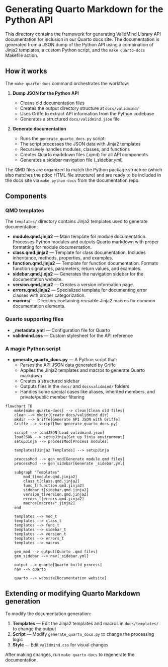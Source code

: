# Generating Quarto Markdown for the Python API

This directory contains the framework for generating ValidMind Library API documentation for inclusion in our Quarto docs site. The documentation is generated from a JSON dump of the Python API using a combination of Jinja2 templates, a custom Python script, and the `make quarto-docs` Makefile action.

## How it works

The `make quarto-docs` command orchestrates the workflow:

1. **Dump JSON for the Python API**
   - Cleans old documentation files
   - Creates the output directory structure at `docs/validmind/`
   - Uses Griffe to extract API information from the Python codebase
   - Generates a structured `docs/validmind.json` file

2. **Generate documentation**
   - Runs the `generate_quarto_docs.py` script:
   - The script processes the JSON data with Jinja2 templates 
   - Recursively handles modules, classes, and functions
   - Creates Quarto markdown files (.qmd) for all API components
   - Generates a sidebar navigation file (_sidebar.yml)

The QMD files are organized to match the Python package structure (which also matches the pdoc HTML file structure) and are ready to be included in the docs site via `make python-docs` from the documentation repo.

## Components

### QMD templates

The `templates/` directory contains Jinja2 templates used to generate documentation:

- **module.qmd.jinja2** — Main template for module documentation. Processes Python modules and outputs Quarto markdown with proper formatting for module documentation.
- **class.qmd.jinja2** — Template for class documentation. Includes inheritance, methods, properties, and examples.
- **function.qmd.jinja2** — Template for function documentation. Formats function signatures, parameters, return values, and examples.
- **sidebar.qmd.jinja2** — Generates the navigation sidebar for the documentation website.
- **version.qmd.jinja2** — Creates a version information page.
- **errors.qmd.jinja2** — Specialized template for documenting error classes with proper categorization.
- **macros/** — Directory containing reusable Jinja2 macros for common documentation elements.

### Quarto supporting files

- **_metadata.yml** — Configuration file for Quarto
- **validmind.css** — Custom stylesheet for the API reference

### A magic Python script

- **generate_quarto_docs.py** — A Python script that:
  - Parses the API JSON data generated by Griffe
  - Applies the Jinja2 templates and macros to generate Quarto markdown
  - Creates a structured sidebar
  - Outputs files in the `docs/` and `docsvalidmind/` folders
  - Handles some special cases like aliases, inherited members, and private/public member filtering

```mermaid
flowchart TD
    make[make quarto-docs] --> clean[Clean old files]
    clean --> mkdir[Create docs/validmind dir]
    mkdir --> Griffe[Generate API JSON with Griffe]
    Griffe --> script[Run generate_quarto_docs.py]
    
    script --> loadJSON[Load validmind.json]
    loadJSON --> setupJinja[Set up Jinja environment]
    setupJinja --> processMod[Process modules]
    
    templates[Jinja2 Templates] --> setupJinja
    
    processMod --> gen_mod[Generate module.qmd files]
    processMod --> gen_sidebar[Generate _sidebar.yml]
    
    subgraph "Templates"
        mod_t[module.qmd.jinja2]
        class_t[class.qmd.jinja2]
        func_t[function.qmd.jinja2]
        sidebar_t[sidebar.qmd.jinja2]
        version_t[version.qmd.jinja2]
        errors_t[errors.qmd.jinja2]
        macros[macros/*.jinja2]
    end
    
    templates --> mod_t
    templates --> class_t
    templates --> func_t
    templates --> sidebar_t
    templates --> version_t
    templates --> errors_t
    templates --> macros
    
    gen_mod --> output[Quarto .qmd files]
    gen_sidebar --> nav[_sidebar.yml]
    
    output --> quarto[Quarto build process]
    nav --> quarto
    
    quarto --> website[Documentation website]
```

## Extending or modifying Quarto Markdown generation

To modify the documentation generation:

1. **Templates** — Edit the Jinja2 templates and macros in `docs/templates/` to change the output
2. **Script** — Modify `generate_quarto_docs.py` to change the processing logic
3. **Style** — Edit `validmind.css` for visual changes

After making changes, run `make quarto-docs` to regenerate the documentation.
